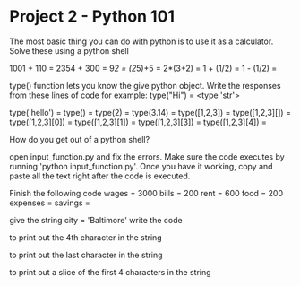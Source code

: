 # Project 2 - Python 101

The most basic thing you can do with python is to use it as a calculator. Solve these using a python shell

1001 + 110 =
2354 + 300 =
9*2 =
(2*5)+5 =
2*(3+2) =
1 + (1/2) =
1 - (1/2) =

type() function lets you know the give python object.
Write the responses from these lines of code for example:
type("Hi") = <type 'str'>


type('hello') =
type() =
type(2) =
type(3.14) =
type([1,2,3]) =
type([1,2,3][]) =
type([1,2,3][0]) =
type([1,2,3][1]) =
type([1,2,3][3]) =
type([1,2,3][4]) =


How do you get out of a python shell?


open input_function.py and fix the errors. Make sure the code executes by running 'python input_function.py'. Once you have it working, copy and paste all the text right after the code is executed.


Finish the following code
wages = 3000
bills = 200
rent = 600
food = 200
expenses =
savings =



give the string city = 'Baltimore' write the code

to print out the 4th character in the string


to print out the last character in the string


to print out a slice of the first 4 characters in the string

